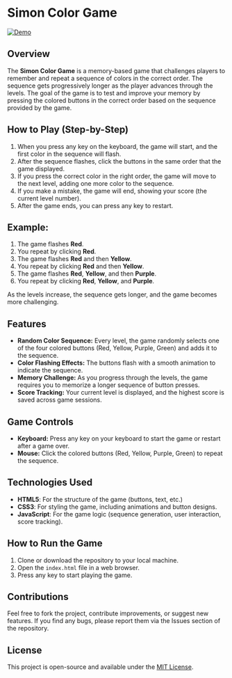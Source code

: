 # Simon Color Game
[![Demo](https://img.shields.io/badge/Demo-SimonColorGame-blue)](https://ajeetku143.github.io/SimonColorGame/)

## Overview

The **Simon Color Game** is a memory-based game that challenges players to remember and repeat a sequence of colors in the correct order. The sequence gets progressively longer as the player advances through the levels. The goal of the game is to test and improve your memory by pressing the colored buttons in the correct order based on the sequence provided by the game.

## How to Play (Step-by-Step)

1. When you press any key on the keyboard, the game will start, and the first color in the sequence will flash.
2. After the sequence flashes, click the buttons in the same order that the game displayed.
3. If you press the correct color in the right order, the game will move to the next level, adding one more color to the sequence.
4. If you make a mistake, the game will end, showing your score (the current level number).
5. After the game ends, you can press any key to restart.

## Example:

1. The game flashes **Red**.
2. You repeat by clicking **Red**.
3. The game flashes **Red** and then **Yellow**.
4. You repeat by clicking **Red** and then **Yellow**.
5. The game flashes **Red**, **Yellow**, and then **Purple**.
6. You repeat by clicking **Red**, **Yellow**, and **Purple**.

As the levels increase, the sequence gets longer, and the game becomes more challenging.

## Features

- **Random Color Sequence:** Every level, the game randomly selects one of the four colored buttons (Red, Yellow, Purple, Green) and adds it to the sequence.
- **Color Flashing Effects:** The buttons flash with a smooth animation to indicate the sequence.
- **Memory Challenge:** As you progress through the levels, the game requires you to memorize a longer sequence of button presses.
- **Score Tracking:** Your current level is displayed, and the highest score is saved across game sessions.

## Game Controls

- **Keyboard:** Press any key on your keyboard to start the game or restart after a game over.
- **Mouse:** Click the colored buttons (Red, Yellow, Purple, Green) to repeat the sequence.


## Technologies Used

- **HTML5**: For the structure of the game (buttons, text, etc.)
- **CSS3**: For styling the game, including animations and button designs.
- **JavaScript**: For the game logic (sequence generation, user interaction, score tracking).

## How to Run the Game

1. Clone or download the repository to your local machine.
2. Open the `index.html` file in a web browser.
3. Press any key to start playing the game.

## Contributions

Feel free to fork the project, contribute improvements, or suggest new features. If you find any bugs, please report them via the Issues section of the repository.

## License

This project is open-source and available under the [MIT License](LICENSE).

